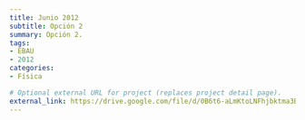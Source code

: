 ```yaml
---
title: Junio 2012
subtitle: Opción 2
summary: Opción 2.
tags:
- EBAU
- 2012
categories:
- Física

# Optional external URL for project (replaces project detail page).
external_link: https://drive.google.com/file/d/0B6t6-aLmKtoLNFhjbktma3BZWUE/view
---
```

